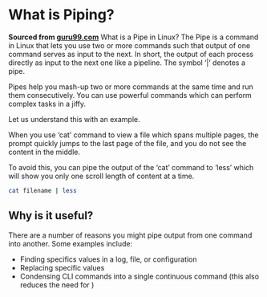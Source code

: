 # What is Piping?

__Sourced from [guru99.com](https://www.guru99.com/linux-pipe-grep.html)__
What is a Pipe in Linux?
The Pipe is a command in Linux that lets you use two or more commands such that output of one command serves as input to the next. In short, the output of each process directly as input to the next one like a pipeline. The symbol ‘|’ denotes a pipe.

Pipes help you mash-up two or more commands at the same time and run them consecutively. You can use powerful commands which can perform complex tasks in a jiffy.

Let us understand this with an example.

When you use ‘cat’ command to view a file which spans multiple pages, the prompt quickly jumps to the last page of the file, and you do not see the content in the middle.

To avoid this, you can pipe the output of the ‘cat’ command to ‘less’ which will show you only one scroll length of content at a time.

```bash
cat filename | less
```

## Why is it useful?

There are a number of reasons you might pipe output from one command into another. Some examples include:

- Finding specifics values in a log, file, or configuration
- Replacing specific values
- Condensing CLI commands into a single continuous command (this also reduces the need for )  

